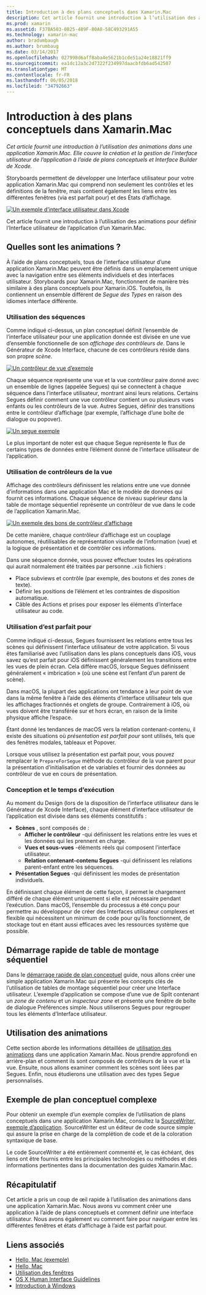 ```yaml
---
title: Introduction à des plans conceptuels dans Xamarin.Mac
description: Cet article fournit une introduction à l’utilisation des animations dans une application Xamarin.Mac. Il aborde la création et la gestion de l’interface utilisateur de l’application à l’aide de storyboards et d’Interface Builder de Xcode.
ms.prod: xamarin
ms.assetid: F37BA503-0B25-489F-80A8-58C493291A55
ms.technology: xamarin-mac
author: bradumbaugh
ms.author: brumbaug
ms.date: 03/14/2017
ms.openlocfilehash: 027998d6aff8aba4e5621b1cde51a24e18821ff9
ms.sourcegitcommit: ea1dc12a3c2d7322f234997daacbfdb6ad542507
ms.translationtype: MT
ms.contentlocale: fr-FR
ms.lasthandoff: 06/05/2018
ms.locfileid: "34792663"
---
```

# <a name="introduction-to-storyboards-in-xamarinmac"></a>Introduction à des plans conceptuels dans Xamarin.Mac

_Cet article fournit une introduction à l’utilisation des animations dans une application Xamarin.Mac. Elle couvre la création et la gestion de l’interface utilisateur de l’application à l’aide de plans conceptuels et Interface Builder de Xcode._

Storyboards permettent de développer une Interface utilisateur pour votre application Xamarin.Mac qui comprend non seulement les contrôles et les définitions de la fenêtre, mais contient également les liens entre les différentes fenêtres (via est parfait pour) et des États d’affichage.

[![](images/intro01.png "Un exemple d’interface utilisateur dans Xcode")](images/intro01.png#lightbox)

Cet article fournit une introduction à l’utilisation des animations pour définir l’Interface utilisateur de l’application d’un Xamarin.Mac.

<a name="What-are-Storyboards" />

## <a name="what-are-storyboards"></a>Quelles sont les animations ?

À l’aide de plans conceptuels, tous de l’interface utilisateur d’une application Xamarin.Mac peuvent être définis dans un emplacement unique avec la navigation entre ses éléments individuels et des interfaces utilisateur. Storyboards pour Xamarin.Mac, fonctionnent de manière très similaire à des plans conceptuels pour Xamarin.iOS. Toutefois, ils contiennent un ensemble différent de _Segue des Types_ en raison des idiomes interface différente.

<a name="Working-with-Scenes" />

### <a name="working-with-scenes"></a>Utilisation des séquences

Comme indiqué ci-dessus, un plan conceptuel définit l’ensemble de l’interface utilisateur pour une application donnée est divisée en une vue d’ensemble fonctionnelle de son _affichage des contrôleurs de_. Dans le Générateur de Xcode Interface, chacune de ces contrôleurs réside dans son propre _scène_.

[![](images/intro02.png "Un contrôleur de vue d’exemple")](images/intro02.png#lightbox)

Chaque séquence représente une vue et la vue contrôleur paire donné avec un ensemble de lignes (appelée Segues) qui se connectent à chaque séquence dans l’interface utilisateur, montrant ainsi leurs relations. Certains Segues définir comment une vue contrôleur contient un ou plusieurs vues enfants ou les contrôleurs de la vue. Autres Segues, définir des transitions entre le contrôleur d’affichage (par exemple, l’affichage d’une boîte de dialogue ou popover). 

[![](images/intro03.png "Un segue exemple")](images/intro03.png#lightbox)

Le plus important de noter est que chaque Segue représente le flux de certains types de données entre l’élément donné de l’interface utilisateur de l’application.

<a name="Working-with-View-Controllers" />

### <a name="working-with-view-controllers"></a>Utilisation de contrôleurs de la vue

Affichage des contrôleurs définissent les relations entre une vue donnée d’informations dans une application Mac et le modèle de données qui fournit ces informations. Chaque séquence de niveau supérieur dans la table de montage séquentiel représente un contrôleur de vue dans le code de l’application Xamarin.Mac.

[![](images/intro04.png "Un exemple des bons de contrôleur d’affichage")](images/intro04.png#lightbox)

De cette manière, chaque contrôleur d’affichage est un couplage autonomes, réutilisables de représentation visuelle de l’information (vue) et la logique de présentation et de contrôler ces informations.

Dans une séquence donnée, vous pouvez effectuer toutes les opérations qui aurait normalement été traitées par personne `.xib` fichiers : 

 - Place subviews et contrôle (par exemple, des boutons et des zones de texte).
 - Définir les positions de l’élément et les contraintes de disposition automatique.
 - Câble des Actions et prises pour exposer les éléments d’interface utilisateur au code.

<a name="Working-with-Segues" />

### <a name="working-with-segues"></a>Utilisation d’est parfait pour

Comme indiqué ci-dessus, Segues fournissent les relations entre tous les scènes qui définissent l’interface utilisateur de votre application. Si vous êtes familiarisé avec l’utilisation dans les plans conceptuels dans iOS, vous savez qu’est parfait pour iOS définissent généralement les transitions entre les vues de plein écran. Cela diffère macOS, lorsque Segues définissent généralement « imbrication » (où une scène est l’enfant d’un parent de scène).

Dans macOS, la plupart des applications ont tendance à leur point de vue dans la même fenêtre à l’aide des éléments d’interface utilisateur tels que les affichages fractionnés et onglets de groupe. Contrairement à iOS, où vues doivent être transférée sur et hors écran, en raison de la limite physique affiche l’espace.

Étant donné les tendances de macOS vers la relation contenant-contenu, il existe des situations où _présentation est parfait pour_ sont utilisés, tels que des fenêtres modales, tableaux et Popover.

Lorsque vous utilisez la présentation est parfait pour, vous pouvez remplacer le `PrepareForSegue` méthode du contrôleur de la vue parent pour la présentation d’initialisation et de variables et fournir des données au contrôleur de vue en cours de présentation.

<a name="Design-and-Run-Times" />

### <a name="design-and-run-times"></a>Conception et le temps d’exécution

Au moment du Design (lors de la disposition de l’interface utilisateur dans le Générateur de Xcode Interface), chaque élément d’interface utilisateur de l’application est divisée dans ses éléments constitutifs :

- **Scènes** , sont composés de :
    - **Afficher le contrôleur** -qui définissent les relations entre les vues et les données qui les prennent en charge.
    - **Vues et sous-vues** -éléments réels qui composent l’interface utilisateur.
    - **Relation contenant-contenu Segues** -qui définissent les relations parent-enfant entre les séquences.
- **Présentation Segues** -qui définissent les modes de présentation individuels. 

En définissant chaque élément de cette façon, il permet le chargement différé de chaque élément uniquement si elle est nécessaire pendant l’exécution. Dans macOS, l’ensemble du processus a été conçu pour permettre au développeur de créer des Interfaces utilisateur complexes et flexible qui nécessitent un minimum de code pour qu’ils fonctionnent, de stockage tout en étant aussi efficaces avec les ressources système que possible.

<a name="Storyboard-Quick-Start" />

## <a name="storyboard-quick-start"></a>Démarrage rapide de table de montage séquentiel

Dans le [démarrage rapide de plan conceptuel](~/mac/platform/storyboards/quickstart.md) guide, nous allons créer une simple application Xamarin.Mac qui présente les concepts clés de l’utilisation de tables de montage séquentiel pour créer une Interface utilisateur. L’exemple d’application se compose d’une vue de Spilt contenant un _zone de contenu_ et un _inspecteur zone_ et présente une fenêtre de boîte de dialogue Préférences simple. Nous utiliserons Segues pour regrouper tous les éléments d’Interface utilisateur.

<a name="Working-with-Storyboards" />

## <a name="working-with-storyboards"></a>Utilisation des animations

Cette section aborde les informations détaillées de [utilisation des animations](~/mac/platform/storyboards/indepth.md) dans une application Xamarin.Mac. Nous prendre approfondi en arrière-plan et comment ils sont composés de contrôleurs de la vue et la vue. Ensuite, nous allons examiner comment les scènes sont liées par Segues. Enfin, nous étudierons une utilisation avec des types Segue personnalisés. 

<a name="Complex-Storyboard-Example" />

## <a name="complex-storyboard-example"></a>Exemple de plan conceptuel complexe

Pour obtenir un exemple d’un exemple complex de l’utilisation de plans conceptuels dans une application Xamarin.Mac, consultez la [SourceWriter, exemple d’application](https://developer.xamarin.com/samples/mac/SourceWriter/). SourceWriter est un éditeur de code source simple qui assure la prise en charge de la complétion de code et de la coloration syntaxique de base.

Le code SourceWriter a été entièrement commenté et, le cas échéant, des liens ont être fournis entre les principales technologies ou méthodes et des informations pertinentes dans la documentation des guides Xamarin.Mac.

<a name="Summary" />

## <a name="summary"></a>Récapitulatif

Cet article a pris un coup de œil rapide à l’utilisation des animations dans une application Xamarin.Mac. Nous avons vu comment créer une application à l’aide de plans conceptuels et comment définir une interface utilisateur. Nous avons également vu comment faire pour naviguer entre les différentes fenêtres et états d’affichage à l’aide est parfait pour.


## <a name="related-links"></a>Liens associés

- [Hello, Mac (exemple)](https://developer.xamarin.com/samples/mac/Hello_Mac/)
- [Hello, Mac](~/mac/get-started/hello-mac.md)
- [Utilisation des fenêtres](~/mac/user-interface/window.md)
- [OS X Human Interface Guidelines](https://developer.apple.com/library/mac/documentation/UserExperience/Conceptual/OSXHIGuidelines/)
- [Introduction à Windows](https://developer.apple.com/library/mac/documentation/Cocoa/Conceptual/WinPanel/Introduction.html#//apple_ref/doc/uid/10000031-SW1)
